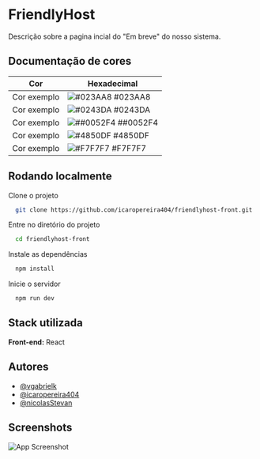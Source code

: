 
# FriendlyHost

Descrição sobre a pagina incial do "Em breve" do nosso sistema.



## Documentação de cores

| Cor               | Hexadecimal                                                |
| ----------------- | ---------------------------------------------------------------- |
| Cor exemplo       | ![#023AA8](https://via.placeholder.com/10/023AA8?text=+) #023AA8 |
| Cor exemplo       | ![#0243DA](https://via.placeholder.com/10/0243DA?text=+) #0243DA |
| Cor exemplo       | ![##0052F4](https://via.placeholder.com/10/0052F4?text=+) ##0052F4 |
| Cor exemplo       | ![#4850DF](https://via.placeholder.com/10/4850DF?text=+) #4850DF |
| Cor exemplo       | ![#F7F7F7](https://via.placeholder.com/10/F7F7F7?text=+) #F7F7F7 |



## Rodando localmente

Clone o projeto

```bash
  git clone https://github.com/icaropereira404/friendlyhost-front.git
```

Entre no diretório do projeto

```bash
  cd friendlyhost-front
```

Instale as dependências

```bash
  npm install
```

Inicie o servidor

```bash
  npm run dev
```


## Stack utilizada

**Front-end:** React


## Autores

- [@vgabrielk](https://www.github.com/vgabrielk)
- [@icaropereira404](https://www.github.com/icaropereira404)
- [@nicolasStevan](https://www.github.com/nicolasStevan)




## Screenshots

![App Screenshot](https://cdn.discordapp.com/attachments/1043691363289534637/1105227912807985275/printscreen_friendly_host.jpeg)

